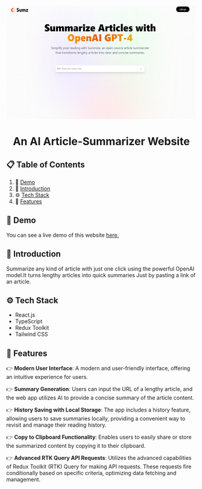 <div align="center">
  <img height="300px" width = "500px" src="./public/dashboard.png" alt="logo">
  <h1>An AI Article-Summarizer Website</h1>
</div>

  
## 📋 <a name="table">Table of Contents</a>
1. 🔗 [Demo](#links)
2. 🤖 [Introduction](#introduction)
3. ⚙️ [Tech Stack](#tech-stack)
4. 🔋 [Features](#features)

## <a name="links">🔗 Demo</a>
You can see a live demo of this website [here.](https://chat-summarizer.netlify.app/)

## <a name="introduction">🤖 Introduction</a>
Summarize any kind of article with just one click using the powerful OpenAI model.It turns lengthy articles into quick summaries Just by  pasting a link of an article.

## <a name="tech-stack">⚙️ Tech Stack</a>
- React.js
- TypeScript
- Redux Toolkit
- Tailwind CSS

## <a name="features">🔋 Features</a>
👉 **Modern User Interface**: A modern and user-friendly interface, offering an intuitive experience for users.

👉 **Summary Generation**: Users can input the URL of a lengthy article, and the web app utilizes AI to provide a concise summary of the article content.

👉 **History Saving with Local Storage**: The app includes a history feature, allowing users to save summaries locally, providing a convenient way to revisit and manage their reading history.

👉 **Copy to Clipboard Functionality**: Enables users to easily share or store the summarized content by copying it to their clipboard.

👉 **Advanced RTK Query API Requests**: Utilizes the advanced capabilities of Redux Toolkit (RTK) Query for making API requests. These requests fire conditionally based on specific criteria, optimizing data fetching and management.
